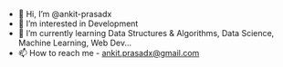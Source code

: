 - 👋 Hi, I’m @ankit-prasadx
- 👀 I’m interested in Development
- 🌱 I’m currently learning Data Structures & Algorithms, Data Science, Machine Learning, Web Dev...
- 📫 How to reach me - ankit.prasadx@gmail.com

<!---
ankit-prasadx/ankit-prasadx is a ✨ special ✨ repository because its `README.md` (this file) appears on your GitHub profile.
You can click the Preview link to take a look at your changes.
--->
